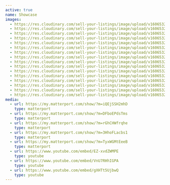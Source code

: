 ```yaml
---
active: true
name: Showcase
images:
  - https://res.cloudinary.com/sell-your-listings/image/upload/v1606532422/dsc09964-edited_xnwcqu.png
  - https://res.cloudinary.com/sell-your-listings/image/upload/v1606532421/dsc09865-hdr-edit-edited_zj7rwk.png
  - https://res.cloudinary.com/sell-your-listings/image/upload/v1606532417/dsc09798-hdr-edited_q7agrh.jpg
  - https://res.cloudinary.com/sell-your-listings/image/upload/v1606532403/dsc09624-edit-edited_acgvin.jpg
  - https://res.cloudinary.com/sell-your-listings/image/upload/v1606532424/dsc05839-hdr-edited_dkrni2.jpg
  - https://res.cloudinary.com/sell-your-listings/image/upload/v1606532424/dsc05726-edit-edited_vcm1pr.jpg
  - https://res.cloudinary.com/sell-your-listings/image/upload/v1606532419/dsc04525-edit-edited_uiwc3a.jpg
  - https://res.cloudinary.com/sell-your-listings/image/upload/v1606532421/dsc04358-edited_mh6ric.png
  - https://res.cloudinary.com/sell-your-listings/image/upload/v1606532423/dsc04229-edit-edited_pox6g5.png
  - https://res.cloudinary.com/sell-your-listings/image/upload/v1606532424/dsc04099_zfy4qf.jpg
  - https://res.cloudinary.com/sell-your-listings/image/upload/v1606532423/dsc03415-edited_z35qdf.png
  - https://res.cloudinary.com/sell-your-listings/image/upload/v1606532422/dsc03328-edit-edited_r7iaxs.png
  - https://res.cloudinary.com/sell-your-listings/image/upload/v1606532423/dsc03199-edit-edited_oaukcm.png
  - https://res.cloudinary.com/sell-your-listings/image/upload/v1606532419/dsc02283-edited_hdjv0j.jpg
  - https://res.cloudinary.com/sell-your-listings/image/upload/v1606532424/dsc00335-hdr-edited-paint_mw7szz.png
  - https://res.cloudinary.com/sell-your-listings/image/upload/v1606532344/dsc00280-hdr-edited_ngtrld.png
media:
  - url: https://my.matterport.com/show/?m=iQEjSSH2mhD
    type: matterport
  - url: https://my.matterport.com/show/?m=DFboEPdsTms
    type: matterport
  - url: https://my.matterport.com/show/?m=rGhCHWfrqhe
    type: matterport
  - url: https://my.matterport.com/show/?m=3HhoFLacbs1
    type: matterport
  - url: https://my.matterport.com/show/?m=TyxWGMtEeeB
    type: matterport
  - url: https://www.youtube.com/embed/EZ-xvdZWMPE
    type: youtube
  - url: https://www.youtube.com/embed/VnU7RHhIGPA
    type: youtube
  - url: https://www.youtube.com/embed/gXHTt5UjbwQ
    type: youtube
---
```

